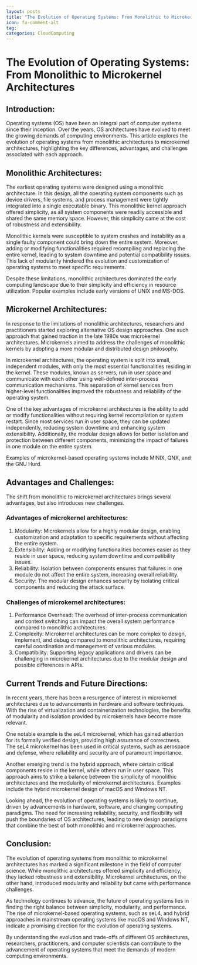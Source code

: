 ```yaml
---
layout: posts
title: "The Evolution of Operating Systems: From Monolithic to Microkernel Architectures"
icon: fa-comment-alt
tag:      
categories: CloudComputing
---
```



# The Evolution of Operating Systems: From Monolithic to Microkernel Architectures

## Introduction:
Operating systems (OS) have been an integral part of computer systems since their inception. Over the years, OS architectures have evolved to meet the growing demands of computing environments. This article explores the evolution of operating systems from monolithic architectures to microkernel architectures, highlighting the key differences, advantages, and challenges associated with each approach.

## Monolithic Architectures:
The earliest operating systems were designed using a monolithic architecture. In this design, all the operating system components such as device drivers, file systems, and process management were tightly integrated into a single executable binary. This monolithic kernel approach offered simplicity, as all system components were readily accessible and shared the same memory space. However, this simplicity came at the cost of robustness and extensibility.

Monolithic kernels were susceptible to system crashes and instability as a single faulty component could bring down the entire system. Moreover, adding or modifying functionalities required recompiling and replacing the entire kernel, leading to system downtime and potential compatibility issues. This lack of modularity hindered the evolution and customization of operating systems to meet specific requirements.

Despite these limitations, monolithic architectures dominated the early computing landscape due to their simplicity and efficiency in resource utilization. Popular examples include early versions of UNIX and MS-DOS.

## Microkernel Architectures:
In response to the limitations of monolithic architectures, researchers and practitioners started exploring alternative OS design approaches. One such approach that gained traction in the late 1980s was microkernel architectures. Microkernels aimed to address the challenges of monolithic kernels by adopting a more modular and distributed design philosophy.

In microkernel architectures, the operating system is split into small, independent modules, with only the most essential functionalities residing in the kernel. These modules, known as servers, run in user space and communicate with each other using well-defined inter-process communication mechanisms. This separation of kernel services from higher-level functionalities improved the robustness and reliability of the operating system.

One of the key advantages of microkernel architectures is the ability to add or modify functionalities without requiring kernel recompilation or system restart. Since most services run in user space, they can be updated independently, reducing system downtime and enhancing system extensibility. Additionally, the modular design allows for better isolation and protection between different components, minimizing the impact of failures in one module on the entire system.

Examples of microkernel-based operating systems include MINIX, QNX, and the GNU Hurd.

## Advantages and Challenges:
The shift from monolithic to microkernel architectures brings several advantages, but also introduces new challenges.

### Advantages of microkernel architectures:
1. Modularity: Microkernels allow for a highly modular design, enabling customization and adaptation to specific requirements without affecting the entire system.
2. Extensibility: Adding or modifying functionalities becomes easier as they reside in user space, reducing system downtime and compatibility issues.
3. Reliability: Isolation between components ensures that failures in one module do not affect the entire system, increasing overall reliability.
4. Security: The modular design enhances security by isolating critical components and reducing the attack surface.

### Challenges of microkernel architectures:
1. Performance Overhead: The overhead of inter-process communication and context switching can impact the overall system performance compared to monolithic architectures.
2. Complexity: Microkernel architectures can be more complex to design, implement, and debug compared to monolithic architectures, requiring careful coordination and management of various modules.
3. Compatibility: Supporting legacy applications and drivers can be challenging in microkernel architectures due to the modular design and possible differences in APIs.

## Current Trends and Future Directions:
In recent years, there has been a resurgence of interest in microkernel architectures due to advancements in hardware and software techniques. With the rise of virtualization and containerization technologies, the benefits of modularity and isolation provided by microkernels have become more relevant.

One notable example is the seL4 microkernel, which has gained attention for its formally verified design, providing high assurance of correctness. The seL4 microkernel has been used in critical systems, such as aerospace and defense, where reliability and security are of paramount importance.

Another emerging trend is the hybrid approach, where certain critical components reside in the kernel, while others run in user space. This approach aims to strike a balance between the simplicity of monolithic architectures and the modularity of microkernel architectures. Examples include the hybrid microkernel design of macOS and Windows NT.

Looking ahead, the evolution of operating systems is likely to continue, driven by advancements in hardware, software, and changing computing paradigms. The need for increasing reliability, security, and flexibility will push the boundaries of OS architectures, leading to new design paradigms that combine the best of both monolithic and microkernel approaches.

## Conclusion:
The evolution of operating systems from monolithic to microkernel architectures has marked a significant milestone in the field of computer science. While monolithic architectures offered simplicity and efficiency, they lacked robustness and extensibility. Microkernel architectures, on the other hand, introduced modularity and reliability but came with performance challenges.

As technology continues to advance, the future of operating systems lies in finding the right balance between simplicity, modularity, and performance. The rise of microkernel-based operating systems, such as seL4, and hybrid approaches in mainstream operating systems like macOS and Windows NT, indicate a promising direction for the evolution of operating systems.

By understanding the evolution and trade-offs of different OS architectures, researchers, practitioners, and computer scientists can contribute to the advancement of operating systems that meet the demands of modern computing environments.